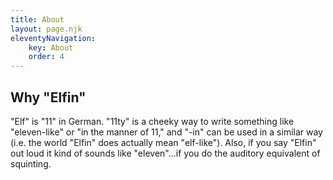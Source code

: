 ```yaml
---
title: About
layout: page.njk
eleventyNavigation:
    key: About
    order: 4
---
```


## Why "Elfin"

"Elf" is "11" in German.
"11ty" is a cheeky way to write something like "eleven-like" or "in the manner of 11," and "-in" can be used in a similar way (i.e. the world "Elfin" does actually mean "elf-like").
Also, if you say "Elfin" out loud it kind of sounds like "eleven"...if you do the auditory equivalent of squinting.